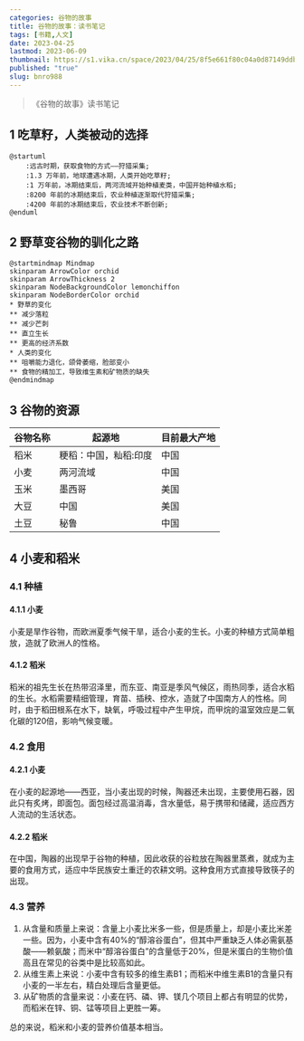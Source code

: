 ```yaml
---
categories: 谷物的故事
title: 谷物的故事：读书笔记
tags: [书籍,人文]
date: 2023-04-25
lastmod: 2023-06-09
thumbnail: https://s1.vika.cn/space/2023/04/25/8f5e661f80c04a0d87149ddb791af276
published: "true"
slug: bnro988
---
```


>《谷物的故事》读书笔记

## 1 吃草籽，人类被动的选择
```plantuml
@startuml
	:远古时期，获取食物的方式——狩猎采集;
	:1.3 万年前，地球遭遇冰期，人类开始吃草籽;
	:1 万年前，冰期结束后，两河流域开始种植麦类，中国开始种植水稻;
	:8200 年前的冰期结束后，农业种植逐渐取代狩猎采集;
	:4200 年前的冰期结束后，农业技术不断创新;
@enduml
```

## 2 野草变谷物的驯化之路
```plantuml
@startmindmap Mindmap
skinparam ArrowColor orchid
skinparam ArrowThickness 2
skinparam NodeBackgroundColor lemonchiffon
skinparam NodeBorderColor orchid
* 野草的变化
** 减少落粒
** 减少芒刺
** 直立生长
** 更高的经济系数
* 人类的变化
** 咀嚼能力退化，颌骨萎缩，脸部变小
** 食物的精加工，导致维生素和矿物质的缺失
@endmindmap
```

## 3 谷物的资源
| 谷物名称 | 起源地                | 目前最大产地 |
| -------- | --------------------- | ------------ |
| 稻米     | 粳稻：中国，籼稻:印度 | 中国         |
| 小麦     | 两河流域              | 中国         |
| 玉米     | 墨西哥                | 美国         |
| 大豆     | 中国                  | 美国         |
| 土豆     | 秘鲁                  | 中国             |

## 4 小麦和稻米

### 4.1 种植
#### 4.1.1 小麦
小麦是旱作谷物，而欧洲夏季气候干旱，适合小麦的生长。小麦的种植方式简单粗放，造就了欧洲人的性格。

#### 4.1.2 稻米
稻米的祖先生长在热带沼泽里，而东亚、南亚是季风气候区，雨热同季，适合水稻的生长。水稻需要精细管理，育苗、插秧、控水，造就了中国南方人的性格。同时，由于稻田根系在水下，缺氧，呼吸过程中产生甲烷，而甲烷的温室效应是二氧化碳的120倍，影响气候变暖。

### 4.2 食用
#### 4.2.1 小麦
在小麦的起源地——西亚，当小麦出现的时候，陶器还未出现，主要使用石器，因此只有炙烤，即面包。面包经过高温消毒，含水量低，易于携带和储藏，适应西方人流动的生活状态。

#### 4.2.2 稻米
在中国，陶器的出现早于谷物的种植，因此收获的谷粒放在陶器里蒸煮，就成为主要的食用方式，适应中华民族安土重迁的农耕文明。这种食用方式直接导致筷子的出现。

### 4.3 营养
1. 从含量和质量上来说：含量上小麦比米多一些，但是质量上，却是小麦比米差一些。因为，小麦中含有40%的“醇溶谷蛋白”，但其中严重缺乏人体必需氨基酸——赖氨酸；而米中“醇溶谷蛋白”的含量低于20%，但是米蛋白的生物价值高且在常见的谷类中是比较高如此。
2. 从维生素上来说：小麦中含有较多的维生素B1；而稻米中维生素B1的含量只有小麦的一半左右，精白处理后含量更低。
3. 从矿物质的含量来说：小麦在钙、磷、钾、镁几个项目上都占有明显的优势，而稻米在锌、铜、锰等项目上更胜一筹。

总的来说，稻米和小麦的营养价值基本相当。
